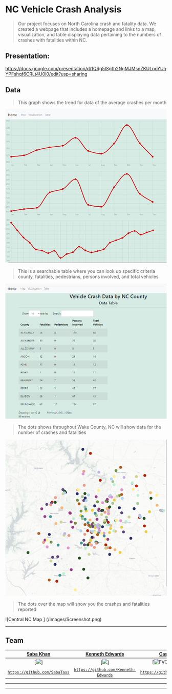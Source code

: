 # NC Vehicle Crash Analysis

> Our project focuses on North Carolina crash and fatality data.  We created a webpage that includes a homepage and links to a map, visualization, and table displaying data pertaining to the numbers of crashes with fatalities within NC.


## Presentation:
https://docs.google.com/presentation/d/1QRg5ISgfh2NgMJMsnZKULpoYUhYPFshqf6CRLt4U0i0/edit?usp=sharing


## Data
> This graph shows the trend for data of the average crashes per month

![Crashes per Month](/Images/image(1).png)




> This is a searchable table where you can look up specific criteria county, fatalities, pedestrians, persons involved, and total vehicles

![County Data Table](/Images/image(2).png) 



> The dots shows throughout Wake County, NC will show data for the number of crashes and fatalities

![Wake County Map ](/Images/image.png)



> The dots over the map will show you the crashes and fatalities reported

![Central NC Map ] (/Images/Screenshot.png)



---

## Team

| <a href="https://github.com/SabaTass" target="_blank">**Saba Khan**</a> | <a href="https://github.com/Kenneth-Edwards" target="_blank">**Kenneth Edwards**</a> | <a href="https://github.com/CassPMyers" target="_blank">**Cassy Myers**</a> |
| :---: |:---:| :---:|
| [![](https://avatars0.githubusercontent.com/u/9957601?s=200)]   | [![](https://avatars2.githubusercontent.com/u/51466879?s=200)] | [![FVCproductions](https://avatars1.githubusercontent.com/u/53923863?s=200)]  |
| <a href="https://github.com/SabaTass" target="_blank">`https://github.com/SabaTass`</a> | <a href="https://github.com/Kenneth-Edwards" target="_blank">`https://github.com/Kenneth-Edwards`</a> | <a href="https://github.com/CassPMyers" target="_blank">`https://github.com/CassPMyers`</a> |
---

---

